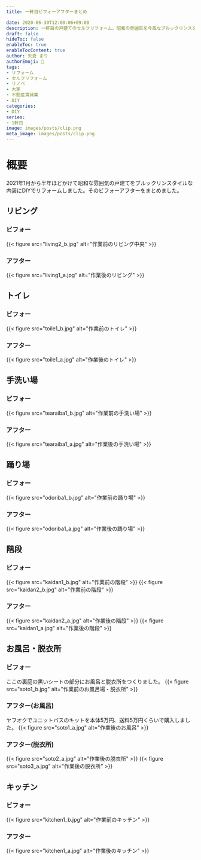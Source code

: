 ```yaml
---
title: 一軒目ビフォーアフターまとめ

date: 2020-06-30T12:00:06+09:00
description: 一軒目の戸建てのセルフリフォーム。昭和の雰囲気を今風なブルックリンスタイルへリノベ！リビング、トイレ、お風呂、キッチン、脱衣所、廊下、階段の様子一覧
draft: false
hideToc: false
enableToc: true
enableTocContent: true
author: 矢倉 まり
authorEmoji: 🦢
tags:
- リフォーム
- セルフリフォーム
- リノベ
- 大家
- 不動産賃貸業
- DIY
categories:
- DIY
series:
- 1軒目
image: images/posts/clip.png
meta_image: images/posts/clip.png
---
```


# 概要
2021年1月から半年ほどかけて昭和な雰囲気の戸建てをブルックリンスタイルな内装にDIYでリフォームしました。そのビフォーアフターをまとめました。

## リビング
### ビフォー
{{< figure src="living2_b.jpg" alt="作業前のリビング中央" >}}
<!--
{{< figure src="living1_b.jpg" alt="作業前のリビング左" >}}
{{< figure src="living2_b.jpg" alt="作業前のリビング中央" >}}
{{< figure src="living3_b.jpg" alt="作業前のリビング右" >}}
{{< figure src="living4_b.jpg" alt="作業前のリビング扉" >}}
-->

### アフター
{{< figure src="living1_a.jpg" alt="作業後のリビング" >}}


## トイレ
### ビフォー
{{< figure src="toile1_b.jpg" alt="作業前のトイレ" >}}

### アフター
{{< figure src="toile1_a.jpg" alt="作業後のトイレ" >}}


## 手洗い場
### ビフォー
{{< figure src="tearaiba1_b.jpg" alt="作業前の手洗い場" >}}

### アフター
{{< figure src="tearaiba1_a.jpg" alt="作業後の手洗い場" >}}

## 踊り場
### ビフォー
{{< figure src="odoriba1_b.jpg" alt="作業前の踊り場" >}}

### アフター
{{< figure src="odoriba1_a.jpg" alt="作業後の踊り場" >}}

## 階段
### ビフォー
{{< figure src="kaidan1_b.jpg" alt="作業前の階段" >}}
{{< figure src="kaidan2_b.jpg" alt="作業前の階段" >}}

### アフター
{{< figure src="kaidan2_a.jpg" alt="作業後の階段" >}}
{{< figure src="kaidan1_a.jpg" alt="作業後の階段" >}}

## お風呂・脱衣所
### ビフォー
ここの裏庭の黒いシートの部分にお風呂と脱衣所をつくりました。
{{< figure src="soto1_b.jpg" alt="作業前のお風呂場・脱衣所" >}}

### アフター(お風呂)
ヤフオクでユニットバスのキットを本体5万円、送料5万円くらいで購入しました。
{{< figure src="soto1_a.jpg" alt="作業後のお風呂" >}}

### アフター(脱衣所)
{{< figure src="soto2_a.jpg" alt="作業後の脱衣所" >}}
{{< figure src="soto3_a.jpg" alt="作業後の脱衣所" >}}


## キッチン
### ビフォー
{{< figure src="kitchen1_b.jpg" alt="作業前のキッチン" >}}

### アフター
{{< figure src="kitchen1_a.jpg" alt="作業後のキッチン" >}}

